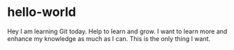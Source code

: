# hello-world
Hey I am learning Git today. Help to learn and grow.
I want to learn more and enhance my knowledge as much as I can.
This is the only thing I want.
